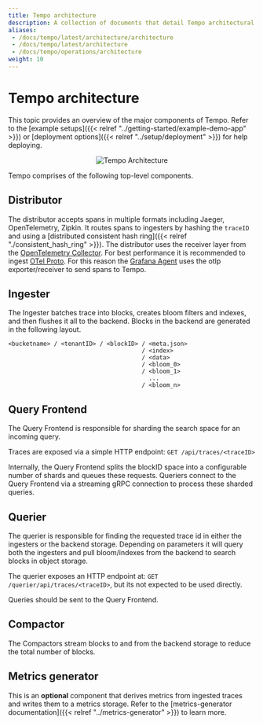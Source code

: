 ```yaml
---
title: Tempo architecture
description: A collection of documents that detail Tempo architectural decisions and operational implications.
aliases:
 - /docs/tempo/latest/architecture/architecture
 - /docs/tempo/latest/architecture
 - /docs/tempo/operations/architecture
weight: 10
---
```


# Tempo architecture

This topic provides an overview of the major components of Tempo. Refer to the [example setups]({{< relref "../getting-started/example-demo-app" >}})
or [deployment options]({{< relref "../setup/deployment" >}}) for help deploying.

<p align="center"><img src="../tempo_arch.png" alt="Tempo Architecture"></p>


Tempo comprises of the following top-level components.

## Distributor

The distributor accepts spans in multiple formats including Jaeger, OpenTelemetry, Zipkin. It routes spans to ingesters by hashing the `traceID` and using a [distributed consistent hash ring]({{< relref "./consistent_hash_ring" >}}).
The distributor uses the receiver layer from the [OpenTelemetry Collector](https://github.com/open-telemetry/opentelemetry-collector).
For best performance it is recommended to ingest [OTel Proto](https://github.com/open-telemetry/opentelemetry-proto). For this reason
the [Grafana Agent](https://github.com/grafana/agent) uses the otlp exporter/receiver to send spans to Tempo.

## Ingester

The Ingester batches trace into blocks, creates bloom filters and indexes, and then flushes it all to the backend.
Blocks in the backend are generated in the following layout.

```
<bucketname> / <tenantID> / <blockID> / <meta.json>
                                      / <index>
                                      / <data>
                                      / <bloom_0>
                                      / <bloom_1>
                                        ...
                                      / <bloom_n>
```

## Query Frontend

The Query Frontend is responsible for sharding the search space for an incoming query.

Traces are exposed via a simple HTTP endpoint:
`GET /api/traces/<traceID>`

Internally, the Query Frontend splits the blockID space into a configurable number of shards and queues these requests.
Queriers connect to the Query Frontend via a streaming gRPC connection to process these sharded queries.

## Querier

The querier is responsible for finding the requested trace id in either the ingesters or the backend storage. Depending on
parameters it will query both the ingesters and pull bloom/indexes from the backend to search blocks in object
storage.

The querier exposes an HTTP endpoint at:
`GET /querier/api/traces/<traceID>`, but its not expected to be used directly.

Queries should be sent to the Query Frontend.

## Compactor

The Compactors stream blocks to and from the backend storage to reduce the total number of blocks.

## Metrics generator

This is an **optional** component that derives metrics from ingested traces and writes them to a metrics storage. Refer to the [metrics-generator documentation]({{< relref "../metrics-generator" >}}) to learn more.
